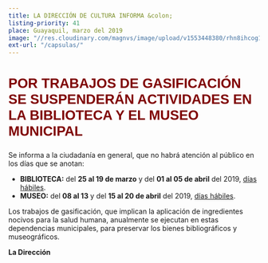 ```yaml
---
title: LA DIRECCIÓN DE CULTURA INFORMA &colon;
listing-priority: 41
place: Guayaquil, marzo del 2019
image: "//res.cloudinary.com/magnvs/image/upload/v1553448380/rhn8ihcog1eggqmokipr.jpg"
ext-url: "/capsulas/"
---
```

<h2 style="color:#800000;font-family:'Oswald',sans-serif;font-weight:bold;font-size:1.7rem;">POR TRABAJOS DE GASIFICACIÓN<br/>SE SUSPENDERÁN ACTIVIDADES EN LA BIBLIOTECA Y EL MUSEO MUNICIPAL</h2>

Se informa a la ciudadanía en general, que no  habrá atención al público en los días que se anotan:

- <i class="fa fa-arrow-circle-right"></i> **BIBLIOTECA:** del **25 al 19 de marzo** y del **01 al 05 de abril** del 2019, <u>días hábiles</u>.
- <i class="fa fa-arrow-circle-right"></i> **MUSEO:** del **08 al 13** y del **15 al 20 de abril** del 2019, <u>días hábiles</u>.

Los trabajos de gasificación, que implican la aplicación de ingredientes nocivos para la salud humana, anualmente se ejecutan en estas dependencias municipales, para preservar los bienes bibliográficos y museográficos.

**La Dirección**
